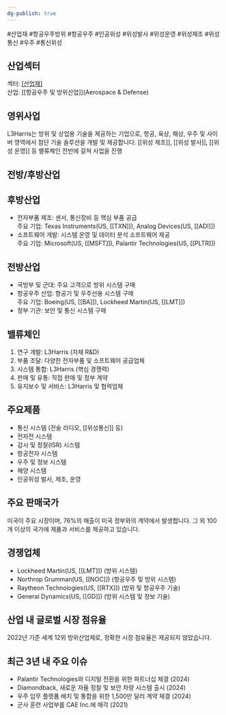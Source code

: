 ```yaml
---
dg-publish: true
---
```

#산업재 #항공우주방위 #항공우주 #인공위성 #위성발사 #위성운영 #위성제조 #위성통신 #우주 #통신위성 

## 산업섹터

섹터: [[산업재]](Industrials)  
산업: [[항공우주 및 방위산업]](Aerospace & Defense)

## 영위사업

L3Harris는 방위 및 상업용 기술을 제공하는 기업으로, 항공, 육상, 해상, 우주 및 사이버 영역에서 첨단 기술 솔루션을 개발 및 제공합니다. [[위성 제조]], [[위성 발사]], [[위성 운영]] 등 밸류체인 전반에 걸쳐 사업을 진행 

## 전방/후방산업

## 후방산업

- 전자부품 제조: 센서, 통신장비 등 핵심 부품 공급  
    주요 기업: Texas Instruments(US, [[TXN]]), Analog Devices(US, [[ADI]])
- 소프트웨어 개발: 시스템 운영 및 데이터 분석 소프트웨어 제공  
    주요 기업: Microsoft(US, [[MSFT]]), Palantir Technologies(US, [[PLTR]])

## 전방산업

- 국방부 및 군대: 주요 고객으로 방위 시스템 구매
- 항공우주 산업: 항공기 및 우주선용 시스템 구매  
    주요 기업: Boeing(US, [[BA]]), Lockheed Martin(US, [[LMT]])
- 정부 기관: 보안 및 통신 시스템 구매

## 밸류체인

1. 연구 개발: L3Harris (자체 R&D)
2. 부품 조달: 다양한 전자부품 및 소프트웨어 공급업체
3. 시스템 통합: L3Harris (핵심 경쟁력)
4. 판매 및 유통: 직접 판매 및 정부 계약
5. 유지보수 및 서비스: L3Harris 및 협력업체

## 주요제품

- 통신 시스템 (전술 라디오, [[위성통신]] 등)
- 전자전 시스템
- 감시 및 정찰(ISR) 시스템
- 항공전자 시스템
- 우주 및 정보 시스템
- 해양 시스템
- 인공위성 발사, 제조, 운영

## 주요 판매국가

미국이 주요 시장이며, 76%의 매출이 미국 정부와의 계약에서 발생합니다. 그 외 100개 이상의 국가에 제품과 서비스를 제공하고 있습니다.

## 경쟁업체

- Lockheed Martin(US, [[LMT]]) (방위 시스템)
- Northrop Grumman(US, [[NOC]]) (항공우주 및 방위 시스템)
- Raytheon Technologies(US, [[RTX]]) (방위 및 항공우주 기술)
- General Dynamics(US, [[GD]]) (방위 시스템 및 정보 기술)

## 산업 내 글로벌 시장 점유율

2022년 기준 세계 12위 방위산업체로, 정확한 시장 점유율은 제공되지 않았습니다.

## 최근 3년 내 주요 이슈

- Palantir Technologies와 디지털 전환을 위한 파트너십 체결 (2024)
- Diamondback, 새로운 자율 정찰 및 보안 차량 시스템 출시 (2024)
- 우주 임무 플랫폼 배치 및 통합을 위한 1,500만 달러 계약 체결 (2024)
- 군사 훈련 사업부를 CAE Inc.에 매각 (2021)